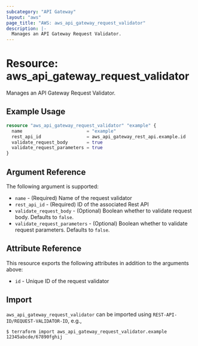 ```yaml
---
subcategory: "API Gateway"
layout: "aws"
page_title: "AWS: aws_api_gateway_request_validator"
description: |-
  Manages an API Gateway Request Validator.
---
```


# Resource: aws_api_gateway_request_validator

Manages an API Gateway Request Validator.

## Example Usage

```terraform
resource "aws_api_gateway_request_validator" "example" {
  name                        = "example"
  rest_api_id                 = aws_api_gateway_rest_api.example.id
  validate_request_body       = true
  validate_request_parameters = true
}
```

## Argument Reference

The following argument is supported:

* `name` - (Required) Name of the request validator
* `rest_api_id` - (Required) ID of the associated Rest API
* `validate_request_body` - (Optional) Boolean whether to validate request body. Defaults to `false`.
* `validate_request_parameters` - (Optional) Boolean whether to validate request parameters. Defaults to `false`.

## Attribute Reference

This resource exports the following attributes in addition to the arguments above:

* `id` - Unique ID of the request validator

## Import

`aws_api_gateway_request_validator` can be imported using `REST-API-ID/REQUEST-VALIDATOR-ID`, e.g.,

```
$ terraform import aws_api_gateway_request_validator.example 12345abcde/67890fghij
```
